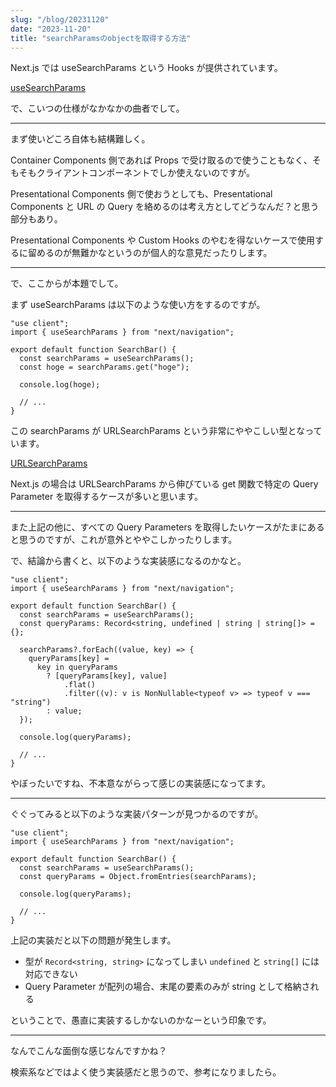 ```yaml
---
slug: "/blog/20231120"
date: "2023-11-20"
title: "searchParamsのobjectを取得する方法"
---
```


Next.js では useSearchParams という Hooks が提供されています。

[useSearchParams](https://nextjs.org/docs/app/api-reference/functions/use-search-params)

で、こいつの仕様がなかなかの曲者でして。

---

まず使いどころ自体も結構難しく。

Container Components 側であれば Props で受け取るので使うこともなく、そもそもクライアントコンポーネントでしか使えないのですが。

Presentational Components 側で使おうとしても、Presentational Components と URL の Query を絡めるのは考え方としてどうなんだ？と思う部分もあり。

Presentational Components や Custom Hooks のやむを得ないケースで使用するに留めるのが無難かなというのが個人的な意見だったりします。

---

で、ここからが本題でして。

まず useSearchParams は以下のような使い方をするのですが。

```tsx
"use client";
import { useSearchParams } from "next/navigation";

export default function SearchBar() {
  const searchParams = useSearchParams();
  const hoge = searchParams.get("hoge");

  console.log(hoge);

  // ...
}
```

この searchParams が URLSearchParams という非常にややこしい型となっています。

[URLSearchParams](https://developer.mozilla.org/ja/docs/Web/API/URLSearchParams)

Next.js の場合は URLSearchParams から伸びている get 関数で特定の Query Parameter を取得するケースが多いと思います。

---

また上記の他に、すべての Query Parameters を取得したいケースがたまにあると思うのですが、これが意外とややこしかったりします。

で、結論から書くと、以下のような実装感になるのかなと。

```tsx
"use client";
import { useSearchParams } from "next/navigation";

export default function SearchBar() {
  const searchParams = useSearchParams();
  const queryParams: Record<string, undefined | string | string[]> = {};

  searchParams?.forEach((value, key) => {
    queryParams[key] =
      key in queryParams
        ? [queryParams[key], value]
            .flat()
            .filter((v): v is NonNullable<typeof v> => typeof v === "string")
        : value;
  });

  console.log(queryParams);

  // ...
}
```

やぼったいですね、不本意ながらって感じの実装感になってます。

---

ぐぐってみると以下のような実装パターンが見つかるのですが。

```tsx
"use client";
import { useSearchParams } from "next/navigation";

export default function SearchBar() {
  const searchParams = useSearchParams();
  const queryParams = Object.fromEntries(searchParams);

  console.log(queryParams);

  // ...
}
```

上記の実装だと以下の問題が発生します。

- 型が `Record<string, string>` になってしまい `undefined` と `string[]` には対応できない
- Query Parameter が配列の場合、末尾の要素のみが string として格納される

ということで、愚直に実装するしかないのかなーという印象です。

---

なんでこんな面倒な感じなんですかね？

検索系などではよく使う実装感だと思うので、参考になりましたら。
